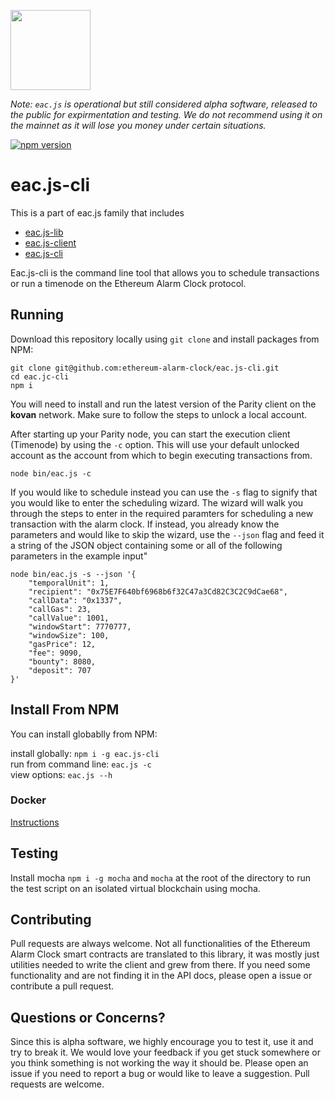 [<img src="https://s3.amazonaws.com/chronologic.network/ChronoLogic_logo.svg" width="128px">](https://github.com/chronologic)

_Note: `eac.js` is operational but still considered alpha software, released to the public for expirmentation and testing. We do not recommend using it on the mainnet as it will lose you money under certain situations._ 

[![npm version](https://badge.fury.io/js/eac.js-cli.svg)](https://badge.fury.io/js/eac.js-cli)
# eac.js-cli

This is a part of eac.js family that includes 
* [eac.js-lib](https://github.com/ethereum-alarm-clock/eac.js-lib)
* [eac.js-client](https://github.com/ethereum-alarm-clock/eac.js-client)
* [eac.js-cli](https://github.com/ethereum-alarm-clock/eac.js-cli)

Eac.js-cli is the command line tool that allows you to schedule transactions or run a timenode 
on the Ethereum Alarm Clock protocol.

## Running
Download this repository locally using `git clone` and install packages from NPM:

```
git clone git@github.com:ethereum-alarm-clock/eac.js-cli.git
cd eac.jc-cli
npm i
```

You will need to install and run the latest version of the Parity client on the __kovan__
network. Make sure to follow the steps to unlock a local account.

After starting up your Parity node, you can start the execution client (Timenode)
by using the `-c` option. This will use your default unlocked account as the account
from which to begin executing transactions from.

```
node bin/eac.js -c
```

If you would like to schedule instead you can use the `-s` flag to signify
that you would like to enter the scheduling wizard. The wizard will walk you
through the steps to enter in the required paramters for scheduling a new
transaction with the alarm clock. If instead, you already know the parameters
and would like to skip the wizard, use the `--json` flag and feed it a string 
of the JSON object containing some or all of the following parameters in the example input"

```
node bin/eac.js -s --json '{
    "temporalUnit": 1,
    "recipient": "0x75E7F640bf6968b6f32C47a3Cd82C3C2C9dCae68",
    "callData": "0x1337",
    "callGas": 23,
    "callValue": 1001,
    "windowStart": 7770777,
    "windowSize": 100,
    "gasPrice": 12,
    "fee": 9090,
    "bounty": 8080,
    "deposit": 707
}'
```

## Install From NPM
You can install globablly from NPM:

install globally: `npm i -g eac.js-cli`  
run from command line: `eac.js -c`  
view options: `eac.js --h`

### Docker
[ Instructions ](https://github.com/ethereum-alarm-clock/eac.js-cli/tree/docker-setup)

## Testing

Install mocha `npm i -g mocha` and `mocha` at the root of the directory to run the test script on an isolated virtual blockchain using mocha. 

## Contributing

Pull requests are always welcome. Not all functionalities of the Ethereum Alarm Clock smart contracts are translated to this library, it was mostly just utilities needed to write the client and grew from there. If you need some functionality and are not finding it in the API docs, please open a issue or contribute a pull request.

## Questions or Concerns?

Since this is alpha software, we highly encourage you to test it, use it and try to break it. We would love your feedback if you get stuck somewhere or you think something is not working the way it should be. Please open an issue if you need to report a bug or would like to leave a suggestion. Pull requests are welcome.
